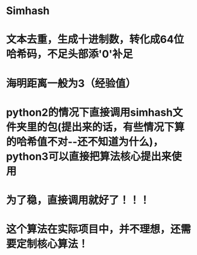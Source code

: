 # Simhash
#

# 文本去重，生成十进制数，转化成64位哈希码，不足头部添'0'补足
# 海明距离一般为3（经验值）

# python2的情况下直接调用simhash文件夹里的包(提出来的话，有些情况下算的哈希值不对--还不知道为什么)，python3可以直接把算法核心提出来使用
# 为了稳，直接调用就好了！！！
# 这个算法在实际项目中，并不理想，还需要定制核心算法！
